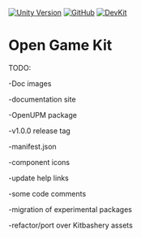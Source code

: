 [![Unity Version](https://img.shields.io/badge/Unity-2022.3%2B-blue.svg)](https://unity3d.com/get-unity/download)
[![GitHub](https://img.shields.io/github/license/kitbashery/modular-ai.svg)](https://github.com/TolinSimpson/Open-Game-Kit/blob/main/.github/LICENSE.md)
[![DevKit](https://img.shields.io/badge/Dev%20Kit-.unitypackage-blue)](https://github.com/TolinSimpson/Open-Game-Kit/releases/download/Development-Package/OpenGameKit.unitypackage)

# Open Game Kit

TODO: 

-Doc images

-documentation site

-OpenUPM package

-v1.0.0 release tag

-manifest.json

-component icons

-update help links

-some code comments

-migration of experimental packages

-refactor/port over Kitbashery assets
